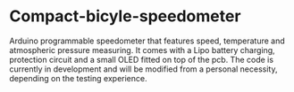 # Compact-bicyle-speedometer
Arduino programmable speedometer that features speed, temperature and atmospheric pressure measuring. It comes with a Lipo battery charging, protection circuit and a small OLED fitted on top of the pcb. The code is currently in development and will be modified from a personal necessity, depending on the testing experience.
